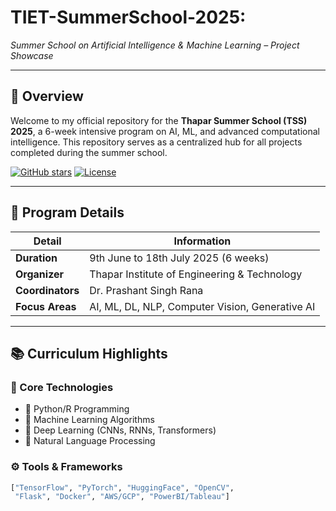 # TIET-SummerSchool-2025:

*Summer School on Artificial Intelligence & Machine Learning – Project Showcase*

---

## :rocket: Overview
Welcome to my official repository for the **Thapar Summer School (TSS) 2025**, a 6-week intensive program on AI, ML, and advanced computational intelligence. This repository serves as a centralized hub for all projects completed during the summer school.

[![GitHub stars](https://img.shields.io/github/stars/yourusername/TSS-2025?style=social)](https://github.com/yourusername/TSS-2025)
[![License](https://img.shields.io/badge/License-MIT-blue.svg)](https://opensource.org/licenses/MIT)

---

## :calendar: Program Details
| Detail               | Information                                      |
|----------------------|--------------------------------------------------|
| **Duration**         | 9th June to 18th July 2025 (6 weeks)             |
| **Organizer**        | Thapar Institute of Engineering & Technology     |
| **Coordinators**     | Dr. Prashant Singh Rana                          | 
| **Focus Areas**      | AI, ML, DL, NLP, Computer Vision, Generative AI  |

---

## :books: Curriculum Highlights
### :triangular_flag_on_post: Core Technologies
- :snake: Python/R Programming
- :brain: Machine Learning Algorithms
- :robot: Deep Learning (CNNs, RNNs, Transformers)
- :speech_balloon: Natural Language Processing

### :gear: Tools & Frameworks
```python
["TensorFlow", "PyTorch", "HuggingFace", "OpenCV", 
 "Flask", "Docker", "AWS/GCP", "PowerBI/Tableau"]
